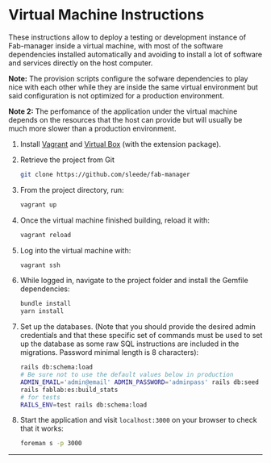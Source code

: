 # Virtual Machine Instructions

These instructions allow to deploy a testing or development instance of Fab-manager inside a virtual
machine, with most of the software dependencies installed automatically and avoiding to install a lot
of software and services directly on the host computer.

**Note:** The provision scripts configure the sofware dependencies to play nice with each other while
they are inside the same virtual environment but said configuration is not optimized for a production
environment.

**Note 2:** The perfomance of the application under the virtual machine depends on the resources that
the host can provide but will usually be much more slower than a production environment.

1. Install [Vagrant][vagrant] and [Virtual Box][virtualbox] (with the extension package).

2. Retrieve the project from Git

   ```bash
   git clone https://github.com/sleede/fab-manager
   ```

3. From the project directory, run:

   ```bash
   vagrant up
   ```

4. Once the virtual machine finished building, reload it with:

   ```bash
   vagrant reload
   ```

5. Log into the virtual machine with:

   ```bash
   vagrant ssh
   ```

6. While logged in, navigate to the project folder and install the Gemfile
   dependencies:

   ```bash
   bundle install
   yarn install
   ```

7. Set up the databases. (Note that you should provide the desired admin credentials and that these
    specific set of commands must be used to set up the database as some raw SQL instructions are
    included in the migrations. Password minimal length is 8 characters):

   ```bash
   rails db:schema:load
   # Be sure not to use the default values below in production
   ADMIN_EMAIL='admin@email' ADMIN_PASSWORD='adminpass' rails db:seed
   rails fablab:es:build_stats
   # for tests
   RAILS_ENV=test rails db:schema:load
   ```

8. Start the application and visit `localhost:3000` on your browser to check that it works:

   ```bash
   foreman s -p 3000
   ```

---
[vagrant]: https://www.vagrantup.com/downloads.html
[virtualbox]: https://www.virtualbox.org/wiki/Downloads
